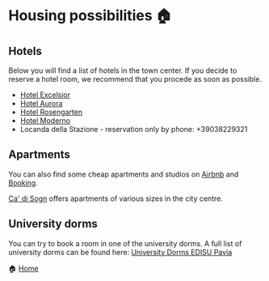 # Housing possibilities 🏠

## Hotels
Below you will find a list of hotels in the town center. If you decide to reserve a hotel room, we recommend that you procede as soon as possible.

- [Hotel Excelsior](https://www.hotelexcelsiorpavia.com)
- [Hotel Aurora](https://www.hotel-aurora.eu)
- [Hotel Rosengarten](https://hotel-rosengarten-pavia.hotelmix.it)
- [Hotel Moderno](http://www.hotelmoderno.it)
- Locanda della Stazione - reservation only by phone: +39038229321

## Apartments
You can also find some cheap apartments and studios on [Airbnb](https://www.airbnb.com) and [Booking](https://www.booking.com/index.it.html?label=gen173nr-1BCAEoggI46AdIM1gEaHGIAQGYARS4AQfIAQ3YAQHoAQGIAgGoAgO4Aq25_q4GwAIB0gIkMmViMGJmZmUtMzUyOS00MWUyLWEzZjgtYzU1ZWRmOWJjNTlk2AIF4AIB&sid=5483f7dd17f206895ea9a8b31b5a5c7c&keep_landing=1&sb_price_type=total&). 

[Ca' di Sogn](https://www.lacadisogn.com/) offers apartments of various sizes in the city centre.

## University dorms
You can try to book a room in one of the university dorms. A full list of university dorms can be found here:
[University Dorms EDISU Pavia](https://www.edisu.pv.it/index.php?page=collegi-e-residenze-universitarie)

🏠 [Home](https://unipv-larl.github.io/GWC2025/)
